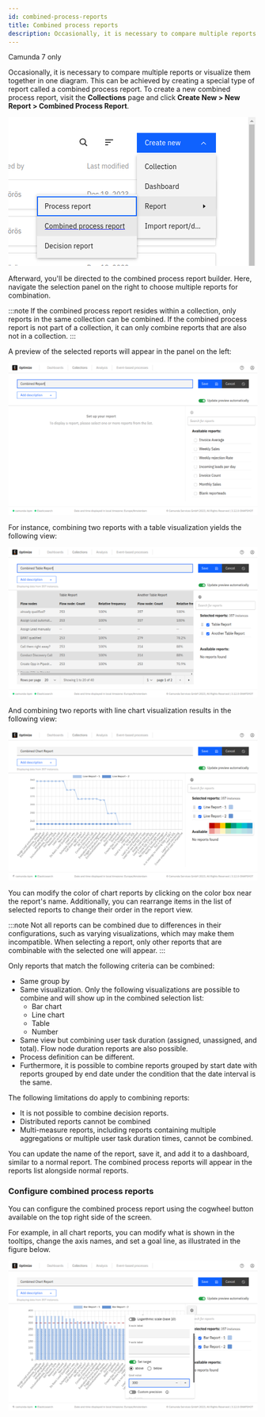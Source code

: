 ```yaml
---
id: combined-process-reports
title: Combined process reports
description: Occasionally, it is necessary to compare multiple reports or visualize them together in one diagram.
---
```


<span class="badge badge--platform">Camunda 7 only</span>

Occasionally, it is necessary to compare multiple reports or visualize them together in one diagram. This can be achieved by creating a special type of report called a combined process report. To create a new combined process report, visit the **Collections** page and click **Create New > New Report > Combined Process Report**.

![Creating a Combined process report](./img/combined-report-create.png)

Afterward, you'll be directed to the combined process report builder. Here, navigate the selection panel on the right to choose multiple reports for combination.

:::note
If the combined process report resides within a collection, only reports in the same collection can be combined. If the combined process report is not part of a collection, it can only combine reports that are also not in a collection.
:::

A preview of the selected reports will appear in the panel on the left:

![combined process report builder](./img/combined-report.png)

For instance, combining two reports with a table visualization yields the following view:

![Combining two reports with a table visualization](./img/table-report.png)

And combining two reports with line chart visualization results in the following view:

![Combining two reports with line chart visualization](./img/area-chart-report.png)

You can modify the color of chart reports by clicking on the color box near the report's name. Additionally, you can rearrange items in the list of selected reports to change their order in the report view.

:::note
Not all reports can be combined due to differences in their configurations, such as varying visualizations, which may make them incompatible. When selecting a report, only other reports that are combinable with the selected one will appear.
:::

Only reports that match the following criteria can be combined:

- Same group by
- Same visualization. Only the following visualizations are possible to combine and will show up in the combined selection list:
  - Bar chart
  - Line chart
  - Table
  - Number
- Same view but combining user task duration (assigned, unassigned, and total). Flow node duration reports are also possible.
- Process definition can be different.
- Furthermore, it is possible to combine reports grouped by start date with reports grouped by end date under the condition that the date interval is the same.

The following limitations do apply to combining reports:

- It is not possible to combine decision reports.
- Distributed reports cannot be combined
- Multi-measure reports, including reports containing multiple aggregations or multiple user task duration times, cannot be combined.

You can update the name of the report, save it, and add it to a dashboard, similar to a normal report. The combined process reports will appear in the reports list alongside normal reports.

### Configure combined process reports

You can configure the combined process report using the cogwheel button available on the top right side of the screen.

For example, in all chart reports, you can modify what is shown in the tooltips, change the axis names, and set a goal line, as illustrated in the figure below.

![Configurations available for combined process reports](./img/combined-config.png)
